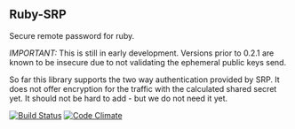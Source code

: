 ## Ruby-SRP

Secure remote password for ruby.

*IMPORTANT:* This is still in early development. Versions prior to 0.2.1 are known to be insecure due to not validating the ephemeral public keys send.

So far this library supports the two way authentication provided by SRP. It does not offer encryption for the traffic with the calculated shared secret yet. It should not be hard to add - but we do not need it yet.

[![Build Status](https://secure.travis-ci.org/leapcode/ruby_srp.png?branch=master)](http://travis-ci.org/leapcode/ruby_srp) [![Code Climate](https://codeclimate.com/badge.png)](https://codeclimate.com/github/leapcode/ruby_srp)
